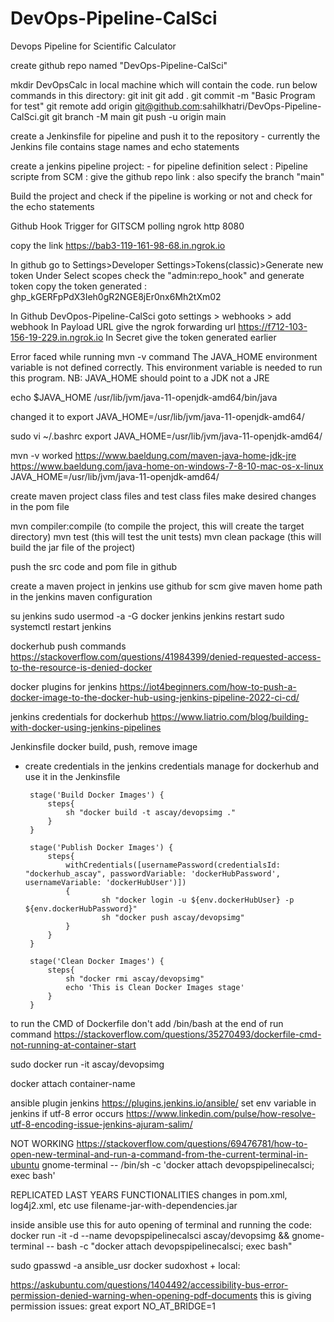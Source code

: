 # DevOps-Pipeline-CalSci
Devops Pipeline for Scientific Calculator

create github repo named "DevOps-Pipeline-CalSci"

mkdir DevOpsCalc in local machine which will contain the code.
run below commands in this directory:
git init
git add .
git commit -m "Basic Program for test"
git remote add origin git@github.com:sahilkhatri/DevOps-Pipeline-CalSci.git
git branch -M main
git push -u origin main


create a Jenkinsfile for pipeline and push it to the repository
	- currently the Jenkins file contains stage names and echo statements


create a jenkins pipeline project:
	- for pipeline definition select : Pipeline scripte from SCM
					 : give the github repo link
					 : also specify the branch "main"

Build the project and check if the pipeline is working or not and check for the echo statements


Github Hook Trigger for GITSCM polling
ngrok http 8080

copy the link https://bab3-119-161-98-68.in.ngrok.io


In github go to Settings>Developer Settings>Tokens(classic)>Generate new token
Under Select scopes check the "admin:repo_hook" and generate token
copy the token generated : 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

In Github DevOpos-Pipeline-CalSci goto settings > webhooks > add webhook
In Payload URL give the ngrok forwarding url https://f712-103-156-19-229.in.ngrok.io
In Secret give the token generated earlier
					 
					 
			
Error faced while running mvn -v command
The JAVA_HOME environment variable is not defined correctly. This environment variable is
needed to run this program. NB: JAVA_HOME should point to a JDK not a JRE

echo $JAVA_HOME
/usr/lib/jvm/java-11-openjdk-amd64/bin/java

changed it to
export JAVA_HOME=/usr/lib/jvm/java-11-openjdk-amd64/

sudo vi ~/.bashrc
export JAVA_HOME=/usr/lib/jvm/java-11-openjdk-amd64/

mvn -v worked
https://www.baeldung.com/maven-java-home-jdk-jre
https://www.baeldung.com/java-home-on-windows-7-8-10-mac-os-x-linux
JAVA_HOME=/usr/lib/jvm/java-11-openjdk-amd64/
					 

create maven project
class files and test class files
make desired changes in the pom file

mvn compiler:compile	(to compile the project, this will create the target directory)
mvn test		(this will test the unit tests)
mvn clean package	(this will build the jar file of the project)

push the src code and pom file in github

create a maven project in jenkins
use github for scm
give maven home path in the jenkins maven configuration 

su jenkins
sudo usermod -a -G docker jenkins
jenkins restart
sudo systemctl restart jenkins


dockerhub push commands
https://stackoverflow.com/questions/41984399/denied-requested-access-to-the-resource-is-denied-docker


docker plugins for jenkins
https://iot4beginners.com/how-to-push-a-docker-image-to-the-docker-hub-using-jenkins-pipeline-2022-ci-cd/

jenkins credentials for dockerhub
https://www.liatrio.com/blog/building-with-docker-using-jenkins-pipelines

Jenkinsfile docker build, push, remove image
 - create credentials in the jenkins credentials manage for dockerhub and use it in the Jenkinsfile

        stage('Build Docker Images') {
            steps{
                sh "docker build -t ascay/devopsimg ."
            }
        }

        stage('Publish Docker Images') {
            steps{
                withCredentials([usernamePassword(credentialsId: "dockerhub_ascay", passwordVariable: 'dockerHubPassword', usernameVariable: 'dockerHubUser')])
                {
                        sh "docker login -u ${env.dockerHubUser} -p ${env.dockerHubPassword}"
                        sh "docker push ascay/devopsimg"
                }
            }
        }

        stage('Clean Docker Images') {
            steps{
                sh "docker rmi ascay/devopsimg"
                echo 'This is Clean Docker Images stage'
            }
        }

to run the CMD of Dockerfile don't add /bin/bash at the end of run command
https://stackoverflow.com/questions/35270493/dockerfile-cmd-not-running-at-container-start

sudo docker run -it ascay/devopsimg

docker attach container-name


ansible plugin jenkins
https://plugins.jenkins.io/ansible/
set env variable in jenkins if utf-8 error occurs
https://www.linkedin.com/pulse/how-resolve-utf-8-encoding-issue-jenkins-ajuram-salim/


NOT WORKING 
https://stackoverflow.com/questions/69476781/how-to-open-new-terminal-and-run-a-command-from-the-current-terminal-in-ubuntu
gnome-terminal -- /bin/sh -c 'docker attach devopspipelinecalsci; exec bash'
					 
					 
REPLICATED LAST YEARS FUNCTIONALITIES
changes in pom.xml, log4j2.xml, etc
use filename-jar-with-dependencies.jar 


inside ansible use this for auto opening of terminal and running the code:
docker run -it -d --name devopspipelinecalsci ascay/devopsimg && gnome-terminal -- bash -c "docker attach devopspipelinecalsci; exec bash"

sudo gpasswd -a ansible_usr docker
sudoxhost + local:

https://askubuntu.com/questions/1404492/accessibility-bus-error-permission-denied-warning-when-opening-pdf-documents
this is giving permission issues:
great
export NO_AT_BRIDGE=1



					 
